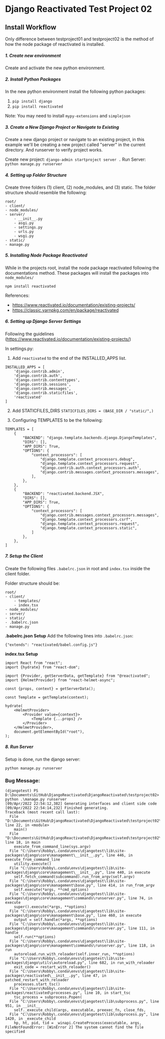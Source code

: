 # Django Reactivated Test Project 02

## Install Workflow

Only difference between testproject01 and testproject02 is the method of how the node package of reactivated is installed.


##### 1. Create new environment
Create and activate the new python environment. 

##### 2. Install Python Packages
In the new python environment install the following python packages:
1. `pip install django`
2. `pip install reactivated`

Note:
You may need to install `mypy-extensions` and `simplejson`


##### 3. Create a New Django Project or Navigate to Existing
Create a new django project or navigate to an existing project, in this example we'll be creating a new project called "server" in the current directory. And runserver to verify project works.

Create new project: `django-admin startproject server .`
Run Server: `python manage.py runserver`

##### 4. Setting up Folder Structure
Create three folders (1) client, (2) node_modules, and (3) static. The folder structure should resemble the following:

```
root/
- client/
- node_modules/
- server/
    - __init__.py
    - asgi.py
    - settings.py
    - urls.py
    - wsgi.py
- static/
- manage.py
```


##### 5. Installing Node Package Reactivated
While in the projects root, install the node package reactivated following the documentations method. These packages will install the packages into `node_modules/`
```
npm install reactivated
```

References:
- https://www.reactivated.io/documentation/existing-projects/
- https://classic.yarnpkg.com/en/package/reactivated



##### 6. Setting up Django Server Settings
Following the guidelines (https://www.reactivated.io/documentation/existing-projects/)

In settings.py:

1. Add `reactivated` to the end of the INSTALLED_APPS list. 

```
INSTALLED_APPS = [
    'django.contrib.admin',
    'django.contrib.auth',
    'django.contrib.contenttypes',
    'django.contrib.sessions',
    'django.contrib.messages',
    'django.contrib.staticfiles',
    'reactivated'
]
```

2. Add STATICFILES_DIRS `STATICFILES_DIRS = (BASE_DIR / "static/",)`

3. Configuring TEMPLATES to be the following:

```
TEMPLATES = [
    {
        "BACKEND": "django.template.backends.django.DjangoTemplates",
        "DIRS": [],
        "APP_DIRS": True,
        "OPTIONS": {
            "context_processors": [
                "django.template.context_processors.debug",
                "django.template.context_processors.request",
                "django.contrib.auth.context_processors.auth",
                "django.contrib.messages.context_processors.messages",
            ],
        },
    },
    {
        "BACKEND": "reactivated.backend.JSX",
        "DIRS": [],
        "APP_DIRS": True,
        "OPTIONS": {
            "context_processors": [
                "django.contrib.messages.context_processors.messages",
                "django.template.context_processors.csrf",
                "django.template.context_processors.request",
                "django.template.context_processors.static",
            ]
        },
    },
]
```

##### 7. Setup the Client
Create the following files `.babelrc.json` in root and `index.tsx` inside the client folder.

Folder structure should be:
```
root/
- client/
    - templates/
    - index.tsx
- node_modules/
- server/
- static/
- .babelrc.json
- manage.py
```


**.babelrc.json Setup**
Add the following lines into `.babelrc.json`:
```
{"extends": "reactivated/babel.config.js"}
```

**index.tsx Setup**
```
import React from "react";
import {hydrate} from "react-dom";

import {Provider, getServerData, getTemplate} from "@reactivated";
import {HelmetProvider} from "react-helmet-async";

const {props, context} = getServerData();

const Template = getTemplate(context);

hydrate(
    <HelmetProvider>
        <Provider value={context}>
            <Template {...props} />
        </Provider>
    </HelmetProvider>,
    document.getElementById("root"),
);
```


##### 8. Run Server
Setup is done, run the django server:
```
python manage.py runserver
```




### Bug Message:
```
(djangotest) PS D:\Documents\GitHub\DjangoReactivated\DjangoReactivated\testproject02> python .\manage.py runserver
[09/Apr/2022 22:54:12,382] Generating interfaces and client side code
[09/Apr/2022 22:54:14,232] Finished generating.
Traceback (most recent call last):
  File "D:\Documents\GitHub\DjangoReactivated\DjangoReactivated\testproject02\manage.py", line 22, in <module>
    main()
  File "D:\Documents\GitHub\DjangoReactivated\DjangoReactivated\testproject02\manage.py", line 18, in main
    execute_from_command_line(sys.argv)
  File "C:\Users\Robby\.conda\envs\djangotest\lib\site-packages\django\core\management\__init__.py", line 446, in execute_from_command_line
    utility.execute()
  File "C:\Users\Robby\.conda\envs\djangotest\lib\site-packages\django\core\management\__init__.py", line 440, in execute
    self.fetch_command(subcommand).run_from_argv(self.argv)
  File "C:\Users\Robby\.conda\envs\djangotest\lib\site-packages\django\core\management\base.py", line 414, in run_from_argv
    self.execute(*args, **cmd_options)
  File "C:\Users\Robby\.conda\envs\djangotest\lib\site-packages\django\core\management\commands\runserver.py", line 74, in execute
    super().execute(*args, **options)
  File "C:\Users\Robby\.conda\envs\djangotest\lib\site-packages\django\core\management\base.py", line 460, in execute
    output = self.handle(*args, **options)
  File "C:\Users\Robby\.conda\envs\djangotest\lib\site-packages\django\core\management\commands\runserver.py", line 111, in handle
    self.run(**options)
  File "C:\Users\Robby\.conda\envs\djangotest\lib\site-packages\django\core\management\commands\runserver.py", line 118, in run
    autoreload.run_with_reloader(self.inner_run, **options)
  File "C:\Users\Robby\.conda\envs\djangotest\lib\site-packages\django\utils\autoreload.py", line 682, in run_with_reloader
    exit_code = restart_with_reloader()
  File "C:\Users\Robby\.conda\envs\djangotest\lib\site-packages\reactivated\__init__.py", line 47, in patched_restart_with_reloader
    processes.start_tsc()
  File "C:\Users\Robby\.conda\envs\djangotest\lib\site-packages\reactivated\processes.py", line 10, in start_tsc
    tsc_process = subprocess.Popen(
  File "C:\Users\Robby\.conda\envs\djangotest\lib\subprocess.py", line 951, in __init__
    self._execute_child(args, executable, preexec_fn, close_fds,
  File "C:\Users\Robby\.conda\envs\djangotest\lib\subprocess.py", line 1420, in _execute_child
    hp, ht, pid, tid = _winapi.CreateProcess(executable, args,
FileNotFoundError: [WinError 2] The system cannot find the file specified
```
